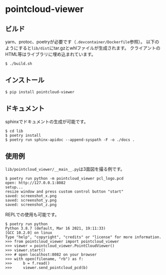 # pointcloud-viewer

## ビルド

yarn、protoc、poetryが必要です（`.devcontainer/Dockerfile`参照）。
以下のようにすると`lib/dist`にtar.gzとwhlファイルが生成されます。
クライアントのHTML等はライブラリに埋め込まれています。

```console
$ ./build.sh
```

## インストール

```console
$ pip install pointcloud-viewer
```

## ドキュメント

sphinxでドキュメントの生成が可能です。

```console
$ cd lib
$ poetry install
$ poetry run sphinx-apidoc --append-syspath -F -o ./docs .
```

## 使用例

`lib/pointcloud_viewer/__main__.py`は3面図を撮る例です。

```console
$ poetry run python -m pointcloud_viewer pcl_logo.pcd
open: http://127.0.0.1:8082
setup...
resize window and press custom control button "start"
saved: screenshot_x.png
saved: screenshot_y.png
saved: screenshot_z.png
```

REPLでの使用も可能です。

```console
$ poetry run python
Python 3.8.7 (default, Mar 16 2021, 19:11:33)
[GCC 10.2.0] on linux
Type "help", "copyright", "credits" or "license" for more information.
>>> from pointcloud_viewer import pointcloud_viewer
>>> viewer = pointcloud_viewer.PointCloudViewer()
>>> viewer.start()
>>> # open localhost:8082 on your browser
>>> with open(filename, "rb") as f:
>>>     b = f.read()
>>>     viewer.send_pointcloud_pcd(b)
```
